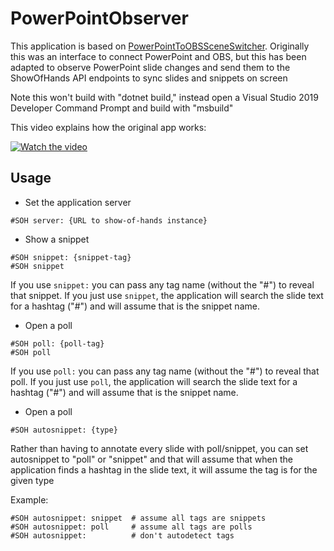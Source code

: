 # PowerPointObserver

This application is based on [PowerPointToOBSSceneSwitcher](https://github.com/shanselman/PowerPointToOBSSceneSwitcher). Originally this was an interface to connect PowerPoint
and OBS, but this has been adapted to observe PowerPoint slide changes and
send them to the ShowOfHands API endpoints to sync slides and snippets on screen

Note this won't build with "dotnet build," instead open a Visual Studio 2019 Developer Command Prompt and build with "msbuild"

This video explains how the original app works:

[![Watch the video](https://i.imgur.com/v369AtP.png)](https://www.youtube.com/watch?v=ciNcxi2bPwM)

## Usage
* Set the application server
```<language>
#SOH server: {URL to show-of-hands instance}
```

* Show a snippet
```<language>
#SOH snippet: {snippet-tag}
#SOH snippet
```

If you use `snippet:` you can pass any tag name (without the "#") to reveal
that snippet. If you just use `snippet`, the application will search the slide 
text for a hashtag ("#") and will assume that is the snippet name.

* Open a poll
```<language>
#SOH poll: {poll-tag}
#SOH poll
```

If you use `poll:` you can pass any tag name (without the "#") to reveal
that poll. If you just use `poll`, the application will search the slide 
text for a hashtag ("#") and will assume that is the snippet name.


* Open a poll
```<language>
#SOH autosnippet: {type}
```
Rather than having to annotate every slide with poll/snippet, you can set
autosnippet to "poll" or "snippet" and that will assume that when the 
application finds a hashtag in the slide text, it will assume the tag 
is for the given type

Example:
```<language>
#SOH autosnippet: snippet  # assume all tags are snippets
#SOH autosnippet: poll     # assume all tags are polls
#SOH autosnippet:          # don't autodetect tags
```
